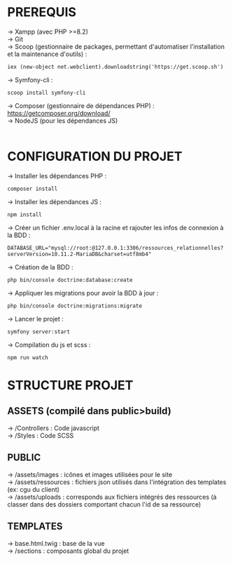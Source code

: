 # PREREQUIS
-> Xampp (avec PHP >=8.2) <br>
-> Git <br>
-> Scoop (gestionnaire de packages, permettant d'automatiser l'installation et la maintenance d'outils) : 
```
iex (new-object net.webclient).downloadstring('https://get.scoop.sh')
```
-> Symfony-cli : 
```
scoop install symfony-cli
```
-> Composer (gestionnaire de dépendances PHP) : https://getcomposer.org/download/  <br>
-> NodeJS (pour les dépendances JS)  <br>
 <br>

# CONFIGURATION DU PROJET
-> Installer les dépendances PHP : 
```
composer install
```
-> Installer les dépendances JS :  
```
npm install
```
-> Créer un fichier .env.local à la racine et rajouter les infos de connexion à la BDD : 
```
DATABASE_URL="mysql://root:@127.0.0.1:3306/ressources_relationnelles?serverVersion=10.11.2-MariaDB&charset=utf8mb4"
```
-> Création de la BDD : 
```
php bin/console doctrine:database:create
```
-> Appliquer les migrations pour avoir la BDD à jour : 
```
php bin/console doctrine:migrations:migrate
```
-> Lancer le projet : 
```
symfony server:start
```
-> Compilation du js et scss : 
```
npm run watch
```

# STRUCTURE PROJET
## ASSETS (compilé dans public>build)
-> /Controllers : Code javascript <br>
-> /Styles : Code SCSS <br>

## PUBLIC
-> /assets/images : icônes et images utilisées pour le site <br>
-> /assets/ressources : fichiers json utilisés dans l'intégration des templates (ex: cgu du client) <br>
-> /assets/uploads : corresponds aux fichiers intégrés des ressources (à classer dans des dossiers comportant chacun l'id de sa ressource) <br>

<h2>TEMPLATES</h2>
-> base.html.twig : base de la vue <br>
-> /sections : composants global du projet <br>
